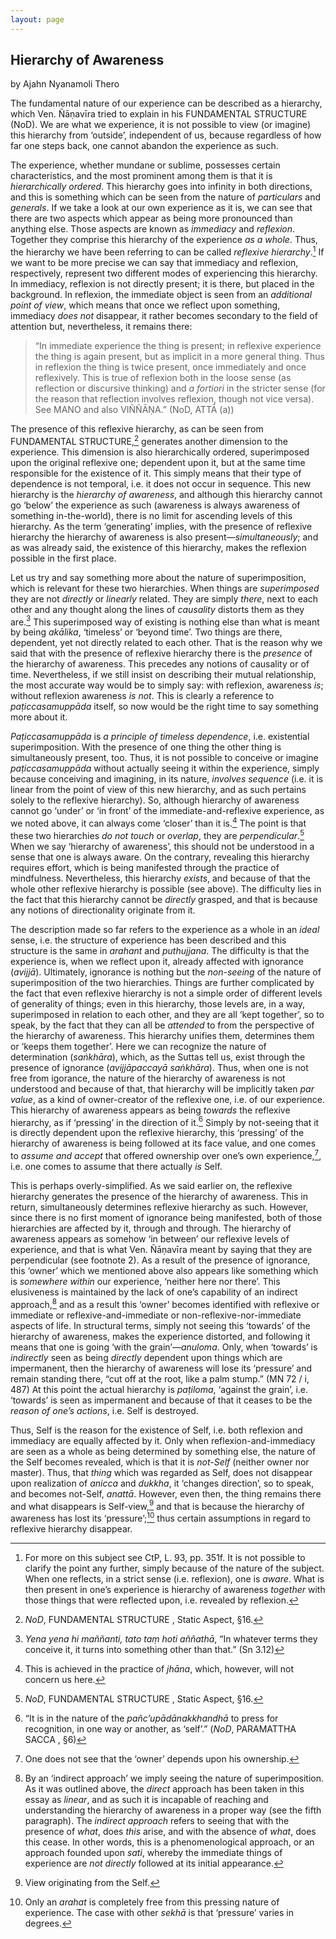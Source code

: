 ```yaml
---
layout: page
---
```



## Hierarchy of Awareness

by Ajahn Nyanamoli Thero

The fundamental nature of our experience can be described as a hierarchy, which Ven. Ñāṇavīra tried to explain in his FUNDAMENTAL STRUCTURE (NoD). We are what we experience, it is not possible to view (or imagine) this hierarchy from ‘outside’, independent of us, because regardless of how far one steps back, one cannot abandon the experience as such.

The experience, whether mundane or sublime, possesses certain characteristics, and the most prominent among them is that it is _hierarchically ordered_. This hierarchy goes into infinity in both directions, and this is something which can be seen from the nature of _particulars_ and _generals_. If we take a look at our own experience as it is, we can see that there are two aspects which appear as being more pronounced than anything else. Those aspects are known as _immediacy_ and _reflexion_. Together they comprise this hierarchy of the experience _as a whole_. Thus, the hierarchy we have been referring to can be called _reflexive hierarchy_.[^1] If we want to be more precise we can say that immediacy and reflexion, respectively, represent two different modes of experiencing this hierarchy. In immediacy, reflexion is not directly present; it is there, but placed in the background. In reflexion, the immediate object is seen from an _additional point of view_, which means that once we reflect upon something, immediacy _does not_ disappear, it rather becomes secondary to the field of attention but, nevertheless, it remains there:

>“In immediate experience the thing is present; in reflexive experience the thing is again present, but as implicit in a more general thing. Thus in reflexion the thing is twice present, once immediately and once reflexively. This is true of reflexion both in the loose sense (as reflection or discursive thinking) and _a fortiori_ in the stricter sense (for the reason that reflection involves reflexion, though not vice versa). See MANO and also VIÑÑĀṆA.” (NoD, ATTĀ (a))

The presence of this reflexive hierarchy, as can be seen from FUNDAMENTAL STRUCTURE,[^2] generates another dimension to the experience. This dimension is also hierarchically ordered, superimposed upon the original reflexive one; dependent upon it, but at the same time responsible for the existence of it. This simply means that their type of dependence is not temporal, i.e. it does not occur in sequence. This new hierarchy is the _hierarchy of awareness_, and although this hierarchy cannot go ‘below’ the experience as such (awareness is always awareness of something in-the-world), there is no limit for ascending levels of this hierarchy. As the term ‘generating’ implies, with the presence of reflexive hierarchy the hierarchy of awareness is also present—_simultaneously_; and as was already said, the existence of this hierarchy, makes the reflexion possible in the first place.

Let us try and say something more about the nature of superimposition, which is relevant for these two hierarchies. When things are _superimposed_ they are not _directly_ or _linearly_ related. They are simply _there_, next to each other and any thought along the lines of _causality_ distorts them as they are.[^3] This superimposed way of existing is nothing else than what is meant by being _akālika_, ‘timeless’ or ‘beyond time’. Two things are there, dependent, yet not directly related to each other. That is the reason why we said that with the presence of reflexive hierarchy there is the _presence_ of the hierarchy of awareness. This precedes any notions of causality or of time. Nevertheless, if we still insist on describing their mutual relationship, the most accurate way would be to simply say: with reflexion, awareness _is_; without reflexion awareness _is not_. This is clearly a reference to _paṭiccasamuppāda_ itself, so now would be the right time to say something more about it.

_Paṭiccasamuppāda_ is _a principle of timeless dependence_, i.e. existential superimposition. With the presence of one thing the other thing is simultaneously present, too. Thus, it is not possible to conceive or imagine _paṭiccasamuppāda_ without actually seeing it within the experience, simply because conceiving and imagining, in its nature, _involves sequence_ (i.e. it is linear from the point of view of this new hierarchy, and as such pertains solely to the reflexive hierarchy). So, although hierarchy of awareness cannot go ‘under’ or ‘in front’ of the immediate-and-reflexive experience, as we noted above, it can always come ‘closer’ than it is.[^4] The point is that these two hierarchies _do not touch_ or _overlap_, they are _perpendicular_.[^5] When we say ‘hierarchy of awareness’, this should not be understood in a sense that one is always aware. On the contrary, revealing this hierarchy requires effort, which is being manifested through the practice of mindfulness. Nevertheless, this hierarchy _exists_, and because of that the whole other reflexive hierarchy is possible (see above). The difficulty lies in the fact that this hierarchy cannot be _directly_ grasped, and that is because any notions of directionality originate from it.

The description made so far refers to the experience as a whole in an _ideal_ sense, i.e. the structure of experience has been described and this structure is the same in _arahant_ and _puthujjana_. The difficulty is that the experience is, when we reflect upon it, already affected with ignorance (_avijjā_). Ultimately, ignorance is nothing but the _non-seeing_ of the nature of superimposition of the two hierarchies. Things are further complicated by the fact that even reflexive hierarchy is not a simple order of different levels of generality of things; even in this hierarchy, those levels are, in a way, superimposed in relation to each other, and they are all ‘kept together’, so to speak, by the fact that they can all be _attended_ to from the perspective of the hierarchy of awareness. This hierarchy unifies them, determines them or ‘keeps them together’. Here we can recognize the nature of determination (_saṅkhāra_), which, as the Suttas tell us, exist through the presence of ignorance (_avijjāpaccayā saṅkhāra_). Thus, when one is not free from igorance, the nature of the hierarchy of awareness is not understood and because of that, that hierarchy will be implicitly taken _par value_, as a kind of owner-creator of the reflexive one, i.e. of our experience. This hierarchy of awareness appears as being _towards_ the reflexive hierarchy, as if ‘pressing’ in the direction of it.[^6] Simply by not-seeing that it is directly dependent upon the reflexive hierarchy, this ‘pressing’ of the hierarchy of awareness is being followed at its face value, and one comes to _assume and accept_ that offered ownership over one’s own experience,[^7], i.e. one comes to assume that there actually _is_ Self.

This is perhaps overly-simplified. As we said earlier on, the reflexive hierarchy generates the presence of the hierarchy of awareness. This in return, simultaneously determines reflexive hierarchy as such. However, since there is no first moment of ignorance being manifested, both of those hierarchies are affected by it, through and through. The hierarchy of awareness appears as somehow ‘in between’ our reflexive levels of experience, and that is what Ven. Ñāṇavīra meant by saying that they are perpendicular (see footnote 2). As a result of the presence of ignorance, this ‘owner’ which we mentioned above also appears like something which is _somewhere within_ our experience, ‘neither here nor there’. This elusiveness is maintained by the lack of one’s capability of an indirect approach,[^8] and as a result this ‘owner’ becomes identified with reflexive or immediate or reflexive-and-immediate or non-reflexive-nor-immediate aspects of life. In structural terms, simply not seeing this ‘towards’ of the hierarchy of awareness, makes the experience distorted, and following it means that one is going ‘with the grain’—_anuloma_. Only, when ‘towards’ is _indirectly_ seen as being _directly_ dependent upon things which are impermanent, then the hierarchy of awareness will lose its ‘pressure’ and remain standing there, “cut off at the root, like a palm stump.” (MN 72 / i, 487) At this point the actual hierarchy is _paṭiloma_, ‘against the grain’, i.e. ‘towards’ is seen as impermanent and because of that it ceases to be the _reason of one’s actions_, i.e. Self is destroyed.

Thus, Self is the reason for the existence of Self, i.e. both reflexion and immediacy are equally affected by it. Only when reflexion-and-immediacy are seen as a whole as being determined by something else, the nature of the Self becomes revealed, which is that it is _not-Self_ (neither owner nor master). Thus, that _thing_ which was regarded as Self, does not disappear upon realization of _anicca_ and _dukkha_, it ‘changes direction’, so to speak, and becomes not-Self, _anattā_. However, even then, the thing remains there and what disappears is Self-view,[^9] and that is because the hierarchy of awareness has lost its ‘pressure’;[^10] thus certain assumptions in regard to reflexive hierarchy disappear.

[^1]: For more on this subject see CtP, L. 93, pp. 351f. It is not possible to clarify the point any further, simply because of the nature of the subject. When one reflects, in a strict sense (i.e. reflexion), one is _aware_. What is then present in one’s experience is hierarchy of awareness _together_ with those things that were reflected upon, i.e. revealed by reflexion.
[^2]: _NoD_, FUNDAMENTAL STRUCTURE , Static Aspect, §16.
[^3]: _Yena yena hi maññanti, tato taṃ hoti aññathā_, “In whatever terms they conceive it, it turns into something other than that.” (Sn 3.12)
[^4]: This is achieved in the practice of _jhāna_, which, however, will not concern us here.
[^5]: _NoD_, FUNDAMENTAL STRUCTURE , Static Aspect, §16.
[^6]: “It is in the nature of the _pañc’upādānakkhandhā_ to press for recognition, in one way or another, as ‘self’.” (_NoD_, PARAMATTHA SACCA , §6)
[^7]: One does not see that the ‘owner’ depends upon his ownership.
[^8]: By an ‘indirect approach’ we imply seeing the nature of superimposition. As it was outlined above, the _direct_ approach has been taken in this essay as _linear_, and as such it is incapable of reaching and understanding the hierarchy of awareness in a proper way (see the fifth paragraph). The _indirect approach_ refers to seeing that with the presence of _what_, does _this_ arise, and with the absence of _what_, does this cease. In other words, this is a phenomenological approach, or an approach founded upon _sati_, whereby the immediate things of experience are _not directly_ followed at its initial appearance.
[^9]: View originating from the Self.
[^10]: Only an _arahat_ is completely free from this pressing nature of experience. The case with other _sekhā_ is that ‘pressure’ varies in degrees.



